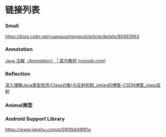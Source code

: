 # 链接列表

### Smali

https://blog.csdn.net/yuanguozhengjust/article/details/80493963

### Annotation

 [Java 注解（Annotation） | 菜鸟教程 (runoob.com)](https://www.runoob.com/w3cnote/java-annotation.html) 

### Reflection

 [深入理解Java类型信息(Class对象)与反射机制_zejian的博客-CSDN博客_class反射](https://blog.csdn.net/javazejian/article/details/70768369) 

###  Animal类型 



### Android Support Library

https://www.jianshu.com/p/090fb849f81a